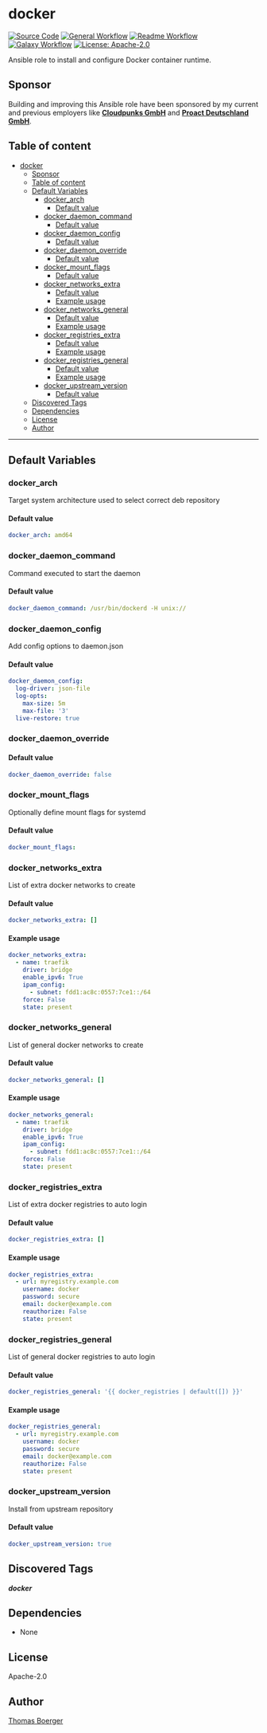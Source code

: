 # docker

[![Source Code](https://img.shields.io/badge/github-source%20code-blue?logo=github&logoColor=white)](https://github.com/rolehippie/docker) [![General Workflow](https://github.com/rolehippie/docker/actions/workflows/general.yml/badge.svg)](https://github.com/rolehippie/docker/actions/workflows/general.yml) [![Readme Workflow](https://github.com/rolehippie/docker/actions/workflows/readme.yml/badge.svg)](https://github.com/rolehippie/docker/actions/workflows/readme.yml) [![Galaxy Workflow](https://github.com/rolehippie/docker/actions/workflows/galaxy.yml/badge.svg)](https://github.com/rolehippie/docker/actions/workflows/galaxy.yml) [![License: Apache-2.0](https://img.shields.io/github/license/rolehippie/docker)](https://github.com/rolehippie/docker/blob/master/LICENSE)

Ansible role to install and configure Docker container runtime.

## Sponsor

Building and improving this Ansible role have been sponsored by my current and previous employers like **[Cloudpunks GmbH](https://cloudpunks.de)** and **[Proact Deutschland GmbH](https://www.proact.eu)**.

## Table of content

- [docker](#docker)
  - [Sponsor](#sponsor)
  - [Table of content](#table-of-content)
  - [Default Variables](#default-variables)
    - [docker\_arch](#docker_arch)
      - [Default value](#default-value)
    - [docker\_daemon\_command](#docker_daemon_command)
      - [Default value](#default-value-1)
    - [docker\_daemon\_config](#docker_daemon_config)
      - [Default value](#default-value-2)
    - [docker\_daemon\_override](#docker_daemon_override)
      - [Default value](#default-value-3)
    - [docker\_mount\_flags](#docker_mount_flags)
      - [Default value](#default-value-4)
    - [docker\_networks\_extra](#docker_networks_extra)
      - [Default value](#default-value-5)
      - [Example usage](#example-usage)
    - [docker\_networks\_general](#docker_networks_general)
      - [Default value](#default-value-6)
      - [Example usage](#example-usage-1)
    - [docker\_registries\_extra](#docker_registries_extra)
      - [Default value](#default-value-7)
      - [Example usage](#example-usage-2)
    - [docker\_registries\_general](#docker_registries_general)
      - [Default value](#default-value-8)
      - [Example usage](#example-usage-3)
    - [docker\_upstream\_version](#docker_upstream_version)
      - [Default value](#default-value-9)
  - [Discovered Tags](#discovered-tags)
  - [Dependencies](#dependencies)
  - [License](#license)
  - [Author](#author)

---

## Default Variables

### docker_arch

Target system architecture used to select correct deb repository

#### Default value

```YAML
docker_arch: amd64
```

### docker_daemon_command

Command executed to start the daemon

#### Default value

```YAML
docker_daemon_command: /usr/bin/dockerd -H unix://
```

### docker_daemon_config

Add config options to daemon.json

#### Default value

```YAML
docker_daemon_config:
  log-driver: json-file
  log-opts:
    max-size: 5m
    max-file: '3'
  live-restore: true
```

### docker_daemon_override

#### Default value

```YAML
docker_daemon_override: false
```

### docker_mount_flags

Optionally define mount flags for systemd

#### Default value

```YAML
docker_mount_flags:
```

### docker_networks_extra

List of extra docker networks to create

#### Default value

```YAML
docker_networks_extra: []
```

#### Example usage

```YAML
docker_networks_extra:
  - name: traefik
    driver: bridge
    enable_ipv6: True
    ipam_config:
      - subnet: fdd1:ac8c:0557:7ce1::/64
    force: False
    state: present
```

### docker_networks_general

List of general docker networks to create

#### Default value

```YAML
docker_networks_general: []
```

#### Example usage

```YAML
docker_networks_general:
  - name: traefik
    driver: bridge
    enable_ipv6: True
    ipam_config:
      - subnet: fdd1:ac8c:0557:7ce1::/64
    force: False
    state: present
```

### docker_registries_extra

List of extra docker registries to auto login

#### Default value

```YAML
docker_registries_extra: []
```

#### Example usage

```YAML
docker_registries_extra:
  - url: myregistry.example.com
    username: docker
    password: secure
    email: docker@example.com
    reauthorize: False
    state: present
```

### docker_registries_general

List of general docker registries to auto login

#### Default value

```YAML
docker_registries_general: '{{ docker_registries | default([]) }}'
```

#### Example usage

```YAML
docker_registries_general:
  - url: myregistry.example.com
    username: docker
    password: secure
    email: docker@example.com
    reauthorize: False
    state: present
```

### docker_upstream_version

Install from upstream repository

#### Default value

```YAML
docker_upstream_version: true
```

## Discovered Tags

**_docker_**


## Dependencies

- None

## License

Apache-2.0

## Author

[Thomas Boerger](https://github.com/tboerger)
